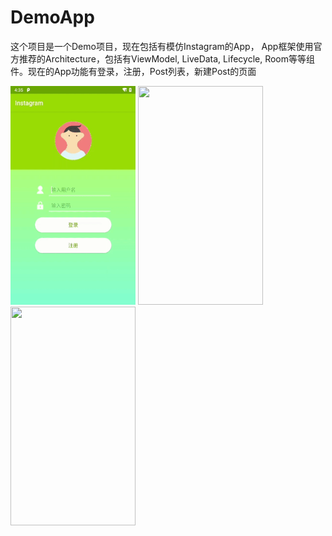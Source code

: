 # DemoApp

这个项目是一个Demo项目，现在包括有模仿Instagram的App， App框架使用官方推荐的Architecture，包括有ViewModel, LiveData,
Lifecycle, Room等等组件。现在的App功能有登录，注册，Post列表，新建Post的页面

  
<img src="images/regist_login.gif" width="200" height="350"/>
<img src="images/list.gif" width="200" height="350"/>
<img src="images/post.gif" width="200" height="350"/>